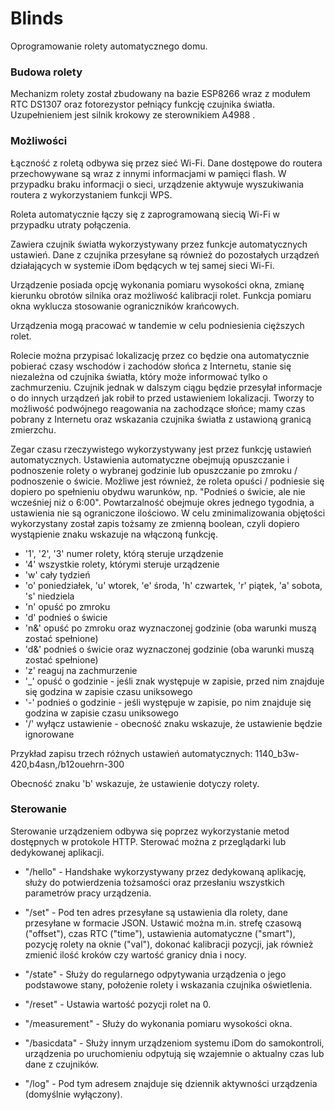 # Blinds
Oprogramowanie rolety automatycznego domu.

### Budowa rolety
Mechanizm rolety został zbudowany na bazie ESP8266 wraz z modułem RTC DS1307 oraz fotorezystor pełniący funkcję czujnika światła. Uzupełnieniem jest silnik krokowy ze sterownikiem A4988 .

### Możliwości
Łączność z roletą odbywa się przez sieć Wi-Fi.
Dane dostępowe do routera przechowywane są wraz z innymi informacjami w pamięci flash.
W przypadku braku informacji o sieci, urządzenie aktywuje wyszukiwania routera z wykorzystaniem funkcji WPS.

Roleta automatycznie łączy się z zaprogramowaną siecią Wi-Fi w przypadku utraty połączenia.

Zawiera czujnik światła wykorzystywany przez funkcje automatycznych ustawień. Dane z czujnika przesyłane są również do pozostałych urządzeń działających w systemie iDom będących w tej samej sieci Wi-Fi.

Urządzenie posiada opcję wykonania pomiaru wysokości okna, zmianę kierunku obrotów silnika oraz możliwość kalibracji rolet. Funkcja pomiaru okna wyklucza stosowanie ograniczników krańcowych.

Urządzenia mogą pracować w tandemie w celu podniesienia cięższych rolet.

Rolecie można przypisać lokalizację przez co będzie ona automatycznie pobierać czasy wschodów i zachodów słońca z Internetu, stanie się niezależna od czujnika światła, który może informować tylko o zachmurzeniu. Czujnik jednak w dalszym ciągu będzie przesyłał informacje o do innych urządzeń jak robił to przed ustawieniem lokalizacji. Tworzy to możliwość podwójnego reagowania na zachodzące słońce; mamy czas pobrany z Internetu oraz wskazania czujnika światła z ustawioną granicą zmierzchu.

Zegar czasu rzeczywistego wykorzystywany jest przez funkcję ustawień automatycznych.
Ustawienia automatyczne obejmują opuszczanie i podnoszenie rolety o wybranej godzinie lub opuszczanie po zmroku / podnoszenie o świcie.
Możliwe jest również, że roleta opuści / podniesie się dopiero po spełnieniu obydwu warunków, np. "Podnieś o świcie, ale nie wcześniej niż o 6:00".
Powtarzalność obejmuje okres jednego tygodnia, a ustawienia nie są ograniczone ilościowo. W celu zminimalizowania objętości wykorzystany został zapis tożsamy ze zmienną boolean, czyli dopiero wystąpienie znaku wskazuje na włączoną funkcję.

* '1', '2', '3' numer rolety, którą steruje urządzenie
* '4' wszystkie rolety, którymi steruje urządzenie
* 'w' cały tydzień
* 'o' poniedziałek, 'u' wtorek, 'e' środa, 'h' czwartek, 'r' piątek, 'a' sobota, 's' niedziela
* 'n' opuść po zmroku
* 'd' podnieś o świcie
* 'n&' opuść po zmroku oraz wyznaczonej godzinie (oba warunki muszą zostać spełnione)
* 'd&' podnieś o świcie oraz wyznaczonej godzinie (oba warunki muszą zostać spełnione)
* 'z' reaguj na zachmurzenie
* '_' opuść o godzinie - jeśli znak występuje w zapisie, przed nim znajduje się godzina w zapisie czasu uniksowego
* '-' podnieś o godzinie - jeśli występuje w zapisie, po nim znajduje się godzina w zapisie czasu uniksowego
* '/' wyłącz ustawienie - obecność znaku wskazuje, że ustawienie będzie ignorowane

Przykład zapisu trzech różnych ustawień automatycznych: 1140_b3w-420,b4asn,/b12ouehrn-300

Obecność znaku 'b' wskazuje, że ustawienie dotyczy rolety.

### Sterowanie
Sterowanie urządzeniem odbywa się poprzez wykorzystanie metod dostępnych w protokole HTTP. Sterować można z przeglądarki lub dedykowanej aplikacji.

* "/hello" - Handshake wykorzystywany przez dedykowaną aplikację, służy do potwierdzenia tożsamości oraz przesłaniu wszystkich parametrów pracy urządzenia.

* "/set" - Pod ten adres przesyłane są ustawienia dla rolety, dane przesyłane w formacie JSON. Ustawić można m.in. strefę czasową ("offset"), czas RTC ("time"), ustawienia automatyczne ("smart"), pozycję rolety na oknie ("val"), dokonać kalibracji pozycji, jak również zmienić ilość kroków czy wartość granicy dnia i nocy.

* "/state" - Służy do regularnego odpytywania urządzenia o jego podstawowe stany, położenie rolety i wskazania czujnika oświetlenia.

* "/reset" - Ustawia wartość pozycji rolet na 0.

* "/measurement" - Służy do wykonania pomiaru wysokości okna.

* "/basicdata" - Służy innym urządzeniom systemu iDom do samokontroli, urządzenia po uruchomieniu odpytują się wzajemnie o aktualny czas lub dane z czujników.

* "/log" - Pod tym adresem znajduje się dziennik aktywności urządzenia (domyślnie wyłączony).
